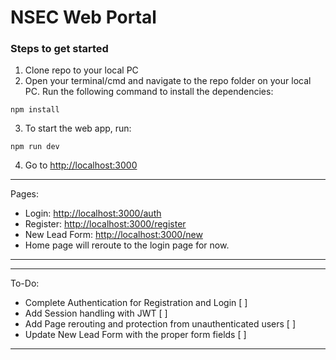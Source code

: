 # NSEC Web Portal

### Steps to get started

1. Clone repo to your local PC
2. Open your terminal/cmd and navigate to the repo folder on your local PC. Run the following command to install the dependencies:
```
npm install
```
3. To start the web app, run:
```
npm run dev
```
4. Go to [http://localhost:3000](http://localhost:3000)

---
Pages:
- Login: [http://localhost:3000/auth](http://localhost:3000/auth)
- Register: [http://localhost:3000/register](http://localhost:3000/register)
- New Lead Form: [http://localhost:3000/new](http://localhost:3000/new)
- Home page will reroute to the login page for now.
---


---
To-Do:
- Complete Authentication for Registration and Login [  ]
- Add Session handling with JWT [  ]
- Add Page rerouting and protection from unauthenticated users [  ]
- Update New Lead Form with the proper form fields [  ]
---
